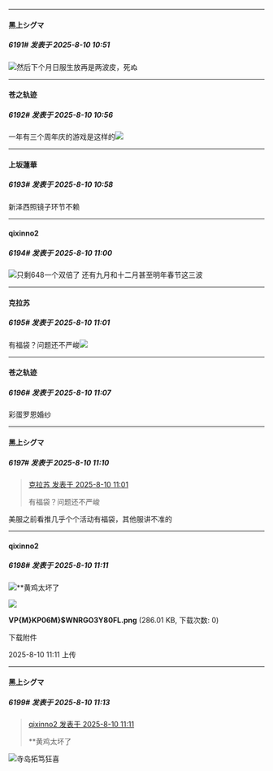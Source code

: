 ﻿
*****

####  黑上シグマ  
##### 6191#       发表于 2025-8-10 10:51

<img src="https://static.stage1st.com/image/smiley/face2017/067.png" referrerpolicy="no-referrer">然后下个月日服生放再是两波皮，死ぬ


*****

####  苍之轨迹  
##### 6192#       发表于 2025-8-10 10:56

一年有三个周年庆的游戏是这样的<img src="https://static.stage1st.com/image/smiley/face2017/067.png" referrerpolicy="no-referrer">


*****

####  上坂蓮華  
##### 6193#       发表于 2025-8-10 10:58

新泽西照镜子环节不赖

*****

####  qixinno2  
##### 6194#       发表于 2025-8-10 11:00

<img src="https://static.stage1st.com/image/smiley/face2017/254.png" referrerpolicy="no-referrer">只剩648一个双倍了 还有九月和十二月甚至明年春节这三波

*****

####  克拉苏  
##### 6195#       发表于 2025-8-10 11:01

有福袋？问题还不严峻<img src="https://static.stage1st.com/image/smiley/face2017/012.png" referrerpolicy="no-referrer">


*****

####  苍之轨迹  
##### 6196#       发表于 2025-8-10 11:07

彩蛋罗恩婚纱

*****

####  黑上シグマ  
##### 6197#       发表于 2025-8-10 11:10

<blockquote><a href="httphttps://stage1st.com/2b/forum.php?mod=redirect&amp;goto=findpost&amp;pid=68242456&amp;ptid=2170738" target="_blank">克拉苏 发表于 2025-8-10 11:01</a>

有福袋？问题还不严峻</blockquote>
美服之前看推几乎个个活动有福袋，其他服讲不准的


*****

####  qixinno2  
##### 6198#       发表于 2025-8-10 11:11

<img src="https://static.stage1st.com/image/smiley/face2017/254.png" referrerpolicy="no-referrer">**黄鸡太坏了

<img src="https://img.stage1st.com/forum/202508/10/111155ka5a85rvjyq9zq2r.png" referrerpolicy="no-referrer">

<strong>VP{M}KP06M}$WNRGO3Y80FL.png</strong> (286.01 KB, 下载次数: 0)

下载附件

2025-8-10 11:11 上传

*****

####  黑上シグマ  
##### 6199#       发表于 2025-8-10 11:13

<blockquote><a href="httphttps://stage1st.com/2b/forum.php?mod=redirect&amp;goto=findpost&amp;pid=68242501&amp;ptid=2170738" target="_blank">qixinno2 发表于 2025-8-10 11:11</a>

**黄鸡太坏了</blockquote>
<img src="https://static.stage1st.com/image/smiley/face2017/067.png" referrerpolicy="no-referrer">寺岛拓笃狂喜

